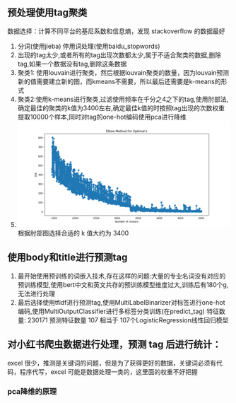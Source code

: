 ## 预处理使用tag聚类
数据选择：计算不同平台的基尼系数和信息熵，发现 stackoverflow 的数据最好

1. 分词(使用jieba) 停用词处理(使用baidu_stopwords)
2. 出现的tag太少,或者所有的tag出现次数都太少,属于不适合聚类的数据,删除tag,如果一个数据没有tag,删除这条数据
3.  聚类1: 使用louvain进行聚类，然后根据louvain聚类的数量，因为louvain预测新的值需要建立新的图，而kmeans不需要，所以最后还需要是k-means的形式
4. 聚类2:使用k-means进行聚类,过滤使用频率在千分之4之下的tag,使用肘部法,确定最佳的聚类的k值为3400左右,确定最佳k值的时按照tag出现的次数权重提取10000个样本,同时对tag的one-hot编码使用pca进行降维 
5. ![elbow_plot_pca](./21307100035_report.assets/elbow_plot_pca.png)
根据肘部图选择合适的 k 值大约为 3400


## 使用body和title进行预测tag
1. 最开始使用预训练的词嵌入技术,存在这样的问题:大量的专业名词没有对应的预训练模型,使用bert中文和英文共存的预训练模型维度过大,训练后有180个g,无法进行处理
2. 最后选择使用tfidf进行预测tag,使用MultiLabelBinarizer对标签进行one-hot编码,使用MultiOutputClassifier进行多标签分类训练(在predict_tag)
特征数量: 230171 预测特征数量 107 相当于 107个LogisticRegression线性回归模型

## 对小红书爬虫数据进行处理，预测 tag 后进行统计：
excel 很少，推测是关键词的问题，但是为了获得更好的数据，关键词必须有代码，程序代写，excel 可能是数据处理一类的，这里面的权重不好把握



### pca降维的原理
### 
